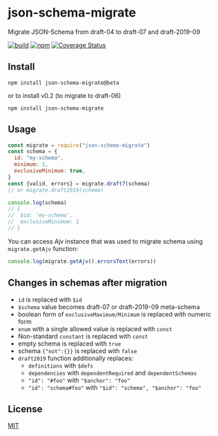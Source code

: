# json-schema-migrate

Migrate JSON-Schema from draft-04 to draft-07 and draft-2019-09

[![build](https://github.com/ajv-validator/json-schema-migrate/workflows/build/badge.svg)](https://github.com/ajv-validator/json-schema-migrate/actions?query=workflow%3Abuild)
[![npm](https://img.shields.io/npm/v/json-schema-migrate)](https://www.npmjs.com/package/json-schema-migrate)
[![Coverage Status](https://coveralls.io/repos/github/ajv-validator/json-schema-migrate/badge.svg?branch=master)](https://coveralls.io/github/ajv-validator/json-schema-migrate?branch=master)

## Install

```
npm install json-schema-migrate@beta
```

or to install v0.2 (to migrate to draft-06)

```
npm install json-schema-migrate
```

## Usage

```javascript
const migrate = require("json-schema-migrate")
const schema = {
  id: "my-schema",
  minimum: 1,
  exclusiveMinimum: true,
}
const {valid, errors} = migrate.draft7(schema)
// or migrate.draft2019(schema)

console.log(schema)
// {
//  $id: 'my-schema',
//  exclusiveMinimum: 1
// }
```

You can access Ajv instance that was used to migrate schema using `migrate.getAjv` function:

```javascript
console.log(migrate.getAjv().errorsText(errors))
```

## Changes in schemas after migration

- `id` is replaced with `$id`
- `$schema` value becomes draft-07 or draft-2019-09 meta-schema
- boolean form of `exclusiveMaximum/Minimum` is replaced with numeric form
- `enum` with a single allowed value is replaced with `const`
- Non-standard `constant` is replaced with `const`
- empty schema is replaced with `true`
- schema `{"not":{}}` is replaced with `false`
- `draft2019` function additionally replaces:
  - `definitions` with `$defs`
  - `dependencies` with `dependentRequired` and `dependentSchemas`
  - `"id": "#foo"` with `"$anchor": "foo"`
  - `"id": "schema#foo"` with `"$id": "schema", "$anchor": "foo"`

## License

[MIT](https://github.com/epoberezkin/json-schema-migrate/blob/master/LICENSE)
